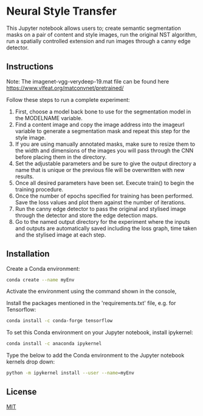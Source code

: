 # Neural Style Transfer

This Jupyter notebook allows users to; create semantic segmentation masks on a pair of content and style images, run the original NST algorithm, run a spatially controlled extension and run images through a canny edge detector.

## Instructions

Note: The imagenet-vgg-verydeep-19.mat file can be found here https://www.vlfeat.org/matconvnet/pretrained/

Follow these steps to run a complete experiment:
1. First, choose a model back bone to use for the segmentation model in the MODELNAME variable.
2. Find a content image and copy the image address into the imageurl variable to generate a segmentation mask and repeat this step for the style image.
3. If you are using manually annotated masks, make sure to resize them to the width and dimensions of the images you will pass through the CNN before placing them in the directory.
4. Set the adjustable parameters and be sure to give the output directory a name that is unique or the previous file will be overwritten with new results.
5. Once all desired parameters have been set. Execute train() to begin the training procedure.
6. Once the number of epochs specified for training has been performed. Save the loss values and plot them against the number of iterations.
7. Run the canny edge detector to pass the original and stylised image through the detector and store the edge detection maps.
8. Go to the named output directory for the experiment where the inputs and outputs are automatically saved including the loss graph, time taken and the stylised image at each step.

## Installation

Create a Conda environment:

```bash
conda create --name myEnv
```

Activate the environment using the command shown in the console,

Install the packages mentioned in the 'requirements.txt' file, e.g. for Tensorflow:

```bash
conda install -c conda-forge tensorflow
```

To set this Conda environment on your Jupyter notebook, install ipykernel:

```bash
conda install -c anaconda ipykernel
```

Type the below to add the Conda environment to the Jupyter notebook kernels drop down:

```bash
python -m ipykernel install --user --name=myEnv
```

## License
[MIT](https://choosealicense.com/licenses/mit/)
